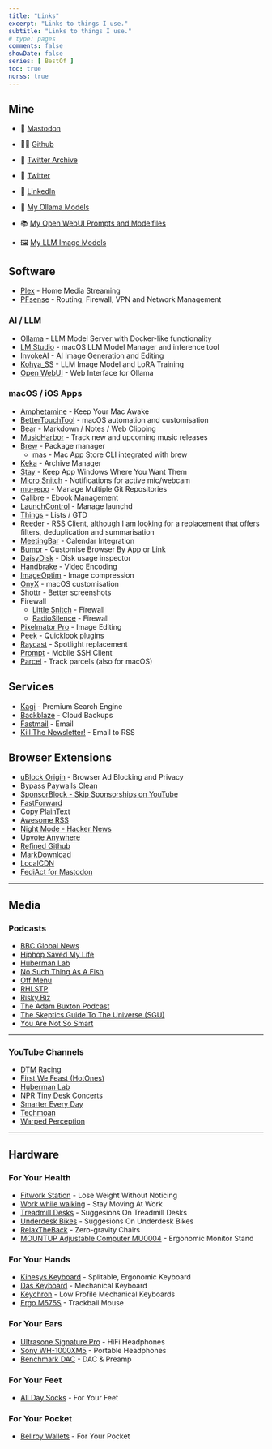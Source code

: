 ```yaml
---
title: "Links"
excerpt: "Links to things I use."
subtitle: "Links to things I use."
# type: pages
comments: false
showDate: false
series: [ BestOf ]
toc: true
norss: true
---
```


## Mine

- 🐘 [Mastodon](https://aus.social/@s_mcleod)
- 🧑‍💻 [Github](https://www.github.com/sammcj)
- 🦤 [Twitter Archive](https://sammcj.github.io/twitter-archive/)
- 🦃 [Twitter](https://www.twitter.com/sammcj)
- 👔 [LinkedIn](https://www.linkedin.com/in/sammcj)

- 🦙 [My Ollama Models](https://ollama.com/sammcj)
- 📚 [My Open WebUI Prompts and Modelfiles](https://openwebui.com/m/samm)
- 🖼️ [My LLM Image Models](https://civitai.com/user/mlsa/models)

## Software

- [Plex](https://plex.tv) - Home Media Streaming
- [PFsense](https://www.pfsense.org) - Routing, Firewall, VPN and Network Management

### AI / LLM

- [Ollama](https://ollama.com) - LLM Model Server with Docker-like functionality
- [LM Studio](https://lmstudio.ai) - macOS LLM Model Manager and inference tool
- [InvokeAI](https://invoke.ai) - AI Image Generation and Editing
- [Kohya_SS](https://github.com/bmaltais/kohya_ss) - LLM Image Model and LoRA Training
- [Open WebUI](https://github.com/open-webui/open-webui) - Web Interface for Ollama

### macOS / iOS Apps

- [Amphetamine](https://apps.apple.com/us/app/amphetamine/id937984704?mt=12) - Keep Your Mac Awake
- [BetterTouchTool](https://folivora.ai/) - macOS automation and customisation
- [Bear](https://bear.app) - Markdown / Notes / Web Clipping
- [MusicHarbor](https://apps.apple.com/au/app/musicharbor-track-new-music/id1440405750) - Track new and upcoming music releases
- [Brew](https://brew.sh/) - Package manager
  - [mas](https://github.com/mas-cli/mas) - Mac App Store CLI integrated with brew
- [Keka](https://www.keka.io/) - Archive Manager
- [Stay](https://cordlessdog.com/stay/) - Keep App Windows Where You Want Them
- [Micro Snitch](https://obdev.at/products/microsnitch/index.html) - Notifications for active mic/webcam
- [mu-repo](https://fabioz.github.io/mu-repo/) - Manage Multiple Git Repositories
- [Calibre](http://calibre-ebook.com) - Ebook Management
- [LaunchControl](https://www.soma-zone.com/LaunchControl/) - Manage launchd
- [Things](https://culturedcode.com/things/) - Lists / GTD
- [Reeder](http://reederapp.com) - RSS Client, although I am looking for a replacement that offers filters, deduplication and summarisation
- [MeetingBar](https://apps.apple.com/au/app/meetingbar/id1532419400?mt=12) - Calendar Integration
- [Bumpr](https://www.getbumpr.com) - Customise Browser By App or Link
- [DaisyDisk](https://daisydiskapp.com/) - Disk usage inspector
- [Handbrake](https://handbrake.fr) - Video Encoding
- [ImageOptim](https://imageoptim.com) - Image compression
- [OnyX](https://titanium-software.fr/en/onyx.html) - macOS customisation
- [Shottr](https://shottr.cc/) - Better screenshots
- Firewall
  - [Little Snitch](https://www.obdev.at/products/littlesnitch/index.html) - Firewall
  - [RadioSilence](https://radiosilenceapp.com) - Firewall
- [Pixelmator Pro](https://www.pixelmator.com/pro/) - Image Editing
- [Peek](https://apps.apple.com/au/app/peek-a-quick-look-extension/id1554235898?mt=12) - Quicklook plugins
- [Raycast](https://raycast.com) - Spotlight replacement
- [Prompt](https://panic.com/prompt/) - Mobile SSH Client
- [Parcel](https://apps.apple.com/au/app/parcel/id375589283) - Track parcels (also for macOS)

## Services

- [Kagi](https://kagi.com) - Premium Search Engine
- [Backblaze](https://www.backblaze.com) - Cloud Backups
- [Fastmail](https://www.fastmail.com) - Email
- [Kill The Newsletter!](https://kill-the-newsletter.com/) - Email to RSS

## Browser Extensions

- [uBlock Origin](https://addons.mozilla.org/en-US/firefox/addon/ublock-origin/) - Browser Ad Blocking and Privacy
- [Bypass Paywalls Clean](https://addons.mozilla.org/en-GB/firefox/addon/bypass-paywalls-clean)
- [SponsorBlock - Skip Sponsorships on YouTube](https://addons.mozilla.org/en-GB/firefox/addon/sponsorblock)
- [FastForward](https://addons.mozilla.org/en-GB/firefox/addon/fastforwardteam/)
- [Copy PlainText](https://addons.mozilla.org/en-GB/firefox/addon/copy-plaintext)
- [Awesome RSS](https://addons.mozilla.org/en-GB/firefox/addon/awesome-rss)
- [Night Mode - Hacker News](https://addons.mozilla.org/en-GB/firefox/addon/night-mode-hacker-news)
- [Upvote Anywhere](https://addons.mozilla.org/en-GB/firefox/addon/upvote-anywhere/)
- [Refined Github](https://github.com/refined-github/refined-github)
- [MarkDownload](https://addons.mozilla.org/en-GB/firefox/addon/markdownload/)
- [LocalCDN](https://addons.mozilla.org/en-GB/firefox/addon/localcdn-fork-of-decentraleyes/)
- [FediAct for Mastodon](https://github.com/lartsch/FediAct)

----

## Media

### Podcasts

- [BBC Global News](https://www.bbc.co.uk/programmes/p02nq0gn/episodes/downloads)
- [Hiphop Saved My Life](https://podcasts.apple.com/au/podcast/hip-hop-saved-my-life-with-romesh-ranganathan/id982388481)
- [Huberman Lab](https://hubermanlab.com/category/podcast-episodes/)
- [No Such Thing As A Fish](https://www.nosuchthingasafish.com/)
- [Off Menu](https://www.offmenupodcast.co.uk)
- [RHLSTP](https://www.rhlstp.co.uk/)
- [Risky.Biz](https://risky.biz)
- [The Adam Buxton Podcast](https://www.adam-buxton.co.uk/podcasts)
- [The Skeptics Guide To The Universe (SGU)](https://www.theskepticsguide.org/)
- [You Are Not So Smart](https://youarenotsosmart.com/)

----

### YouTube Channels

- [DTM Racing](https://www.youtube.com/channel/UCwKq447rYMVI5dAQWMmFnfg)
- [First We Feast (HotOnes)](https://www.youtube.com/channel/UCPD_bxCRGpmmeQcbe2kpPaA)
- [Huberman Lab](https://www.youtube.com/c/AndrewHubermanLab/videos?view=0&sort=p&flow=grid)
- [NPR Tiny Desk Concerts](https://www.youtube.com/playlist?list=PL1B627337ED6F55F0)
- [Smarter Every Day](https://www.youtube.com/c/smartereveryday)
- [Techmoan](https://www.youtube.com/playlist?list=PLN2yCnHTG_6qxmv_pdBxWxCPsbA1Cl2RI)
- [Warped Perception](https://www.youtube.com/channel/UCFH4dWqQQOYkyJZUGT4q5pg)

----

## Hardware

### For Your Health

- [Fitwork Station](https://fitworkstation.com/) - Lose Weight Without Noticing
- [Work while walking](https://www.workwhilewalking.com) - Stay Moving At Work
- [Treadmill Desks](https://www.verywellfit.com/should-you-use-a-treadmill-desk-3436654) - Suggesions On Treadmill Desks
- [Underdesk Bikes](https://www.verywellfit.com/best-under-desk-bike-5195001) - Suggesions On Underdesk Bikes
- [RelaxTheBack](https://relaxtheback.com) - Zero-gravity Chairs
- [MOUNTUP Adjustable Computer MU0004](https://www.amazon.com/MOUNTUP-Adjustable-4-4-17-6lbs-Computer-MU0004/dp/B07Z7ZGHD5) - Ergonomic Monitor Stand

### For Your Hands

- [Kinesys Keyboard](https://kinesis-ergo.com/explore-keyboards/) - Splitable, Ergonomic Keyboard
- [Das Keyboard](http://daskeyboard.com) - Mechanical Keyboard
- [Keychron](https://www.keychron.com) - Low Profile Mechanical Keyboards
- [Ergo M575S](https://www.logitech.com/en-us/products/mice/ergo-m575s-wireless-trackball.910-007027.html) - Trackball Mouse

### For Your Ears

- [Ultrasone Signature Pro](https://www.ultrasone.com/en/products/headphones/signature-pro) - HiFi Headphones
- [Sony WH-1000XM5](https://www.sony.com.au/electronics/headband-headphones/wh-1000xm5) - Portable Headphones
- [Benchmark DAC](https://benchmarkmedia.com/collections/digital-to-analog-audio-converter) - DAC & Preamp

### For Your Feet

- [All Day Socks](http://alldaysocks.com) - For Your Feet

### For Your Pocket

- [Bellroy Wallets](http://bellroy.com) - For Your Pocket
